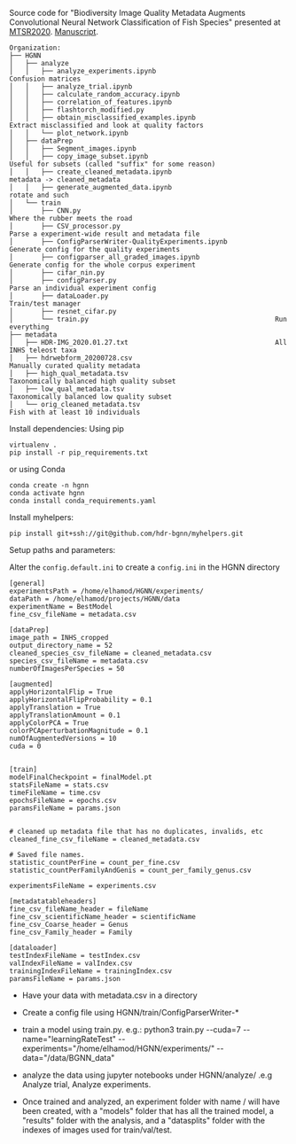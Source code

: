 Source code for "Biodiversity Image Quality Metadata Augments Convolutional Neural Network Classification of Fish Species" presented at [MTSR2020](http://www.mtsr-conf.org/docs/Accepted_Papers_MTSR2020.pdf?v=17n1120b). [Manuscript](https://link.springer.com/chapter/10.1007/978-3-030-71903-6_1).
```
Organization:
├── HGNN
│   ├── analyze
│   │   ├── analyze_experiments.ipynb                              Confusion matrices
│   │   ├── analyze_trial.ipynb                                    
│   │   ├── calculate_random_accuracy.ipynb                        
│   │   ├── correlation_of_features.ipynb                          
│   │   ├── flashtorch_modified.py                                 
│   │   ├── obtain_misclassified_examples.ipynb                    Extract misclassified and look at quality factors
│   │   └── plot_network.ipynb                                     
│   ├── dataPrep
│   │   ├── Segment_images.ipynb                                   
│   │   ├── copy_image_subset.ipynb                                Useful for subsets (called "suffix" for some reason)
│   │   ├── create_cleaned_metadata.ipynb                          metadata -> cleaned_metadata
│   │   ├── generate_augmented_data.ipynb                          rotate and such
│   └── train
│       ├── CNN.py                                                 Where the rubber meets the road
│       ├── CSV_processor.py                                       Parse a experiment-wide result and metadata file
│       ├── ConfigParserWriter-QualityExperiments.ipynb            Generate config for the quality experiments
│       ├── configparser_all_graded_images.ipynb                   Generate config for the whole corpus experiment
│       ├── cifar_nin.py                                           
│       ├── configParser.py                                        Parse an individual experiment config
│       ├── dataLoader.py                                          Train/test manager
│       ├── resnet_cifar.py                                        
│       └── train.py                                               Run everything
├── metadata
│   ├── HDR-IMG_2020.01.27.txt                                     All INHS teleost taxa
│   ├── hdrwebform_20200728.csv                                    Manually curated quality metadata
│   ├── high_qual_metadata.tsv                                     Taxonomically balanced high quality subset
│   ├── low_qual_metadata.tsv                                      Taxonomically balanced low quality subset
│   └── orig_cleaned_metadata.tsv                                  Fish with at least 10 individuals

```

Install dependencies:
Using pip
```
virtualenv .
pip install -r pip_requirements.txt
```
or using Conda
```
conda create -n hgnn
conda activate hgnn
conda install conda_requirements.yaml
```

Install myhelpers:
```
pip install git+ssh://git@github.com/hdr-bgnn/myhelpers.git
```

Setup paths and parameters:

Alter the `config.default.ini` to create a `config.ini` in the HGNN directory
```
[general]
experimentsPath = /home/elhamod/HGNN/experiments/
dataPath = /home/elhamod/projects/HGNN/data
experimentName = BestModel
fine_csv_fileName = metadata.csv

[dataPrep]
image_path = INHS_cropped
output_directory_name = 52
cleaned_species_csv_fileName = cleaned_metadata.csv
species_csv_fileName = metadata.csv
numberOfImagesPerSpecies = 50

[augmented]
applyHorizontalFlip = True
applyHorizontalFlipProbability = 0.1
applyTranslation = True
applyTranslationAmount = 0.1
applyColorPCA = True
colorPCAperturbationMagnitude = 0.1
numOfAugmentedVersions = 10
cuda = 0
    

[train]
modelFinalCheckpoint = finalModel.pt
statsFileName = stats.csv
timeFileName = time.csv
epochsFileName = epochs.csv
paramsFileName = params.json


# cleaned up metadata file that has no duplicates, invalids, etc
cleaned_fine_csv_fileName = cleaned_metadata.csv

# Saved file names.
statistic_countPerFine = count_per_fine.csv
statistic_countPerFamilyAndGenis = count_per_family_genus.csv

experimentsFileName = experiments.csv

[metadatatableheaders]
fine_csv_fileName_header = fileName
fine_csv_scientificName_header = scientificName
fine_csv_Coarse_header = Genus
fine_csv_Family_header = Family

[dataloader]
testIndexFileName = testIndex.csv
valIndexFileName = valIndex.csv
trainingIndexFileName = trainingIndex.csv
paramsFileName = params.json
```

- Have your data with metadata.csv in a directory


- Create a config file using HGNN/train/ConfigParserWriter-*
- train a model using train.py. e.g.: python3 train.py --cuda=7 --name="learningRateTest" --experiments="/home/elhamod/HGNN/experiments/" --data="/data/BGNN_data"
- analyze the data using jupyter notebooks under HGNN/analyze/ .e.g Analyze trial, Analyze experiments.
- Once trained and analyzed, an experiment folder with name <experiments>/<name> will have been created, with a "models" folder that has all the trained model, a "results" folder with the analysis, and a "datasplits" folder with the indexes of images used for train/val/test.
